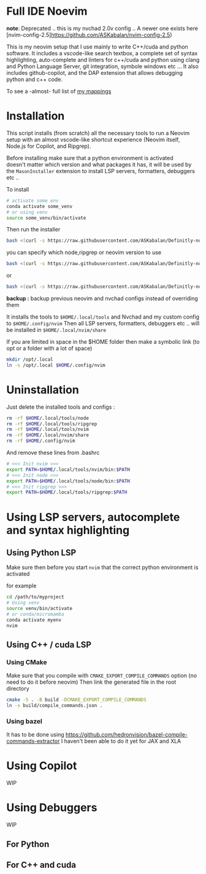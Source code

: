 
# Full IDE Noevim

__note__: Deprecated .. this is my nvchad 2.0v config .. A newer one exists here [nvim-config-2.5]https://github.com/ASKabalan/nvim-config-2.5)


This is my neovim setup that I use mainly to write C++/cuda and python software.
It includes a vscode-like search textbox, a complete set of syntax highlighting, auto-complete and linters for c++/cuda and python using clang and Python Language Server, git integration, symbole windows etc ...
It also includes github-copilot, and the DAP extension that allows debugging python and c++ code.

To see a -almost- full list of [my mappings](mappings.md) 

# Installation

This script installs (from scratch) all the necessary tools to run a Neovim setup with an almost vscode-like shortcut experience (Neovim itself, Node.js for Copilot, and Ripgrep).

Before installing make sure that a python environment is activated\
doesn't matter which version and what packages it has, it will be used by the `MasonInstaller` extension to install LSP servers, formatters, debuggers etc ..

To install 

```bash
# activate some env
conda activate some_venv
# or using venv
source some_venv/bin/activate
```
Then run the installer 

```bash
bash <(curl -s https://raw.githubusercontent.com/ASKabalan/Definitly-not-vscode/main/setup.sh)
```

you can specify which node,ripgrep or neovim version to use

```bash
bash <(curl -s https://raw.githubusercontent.com/ASKabalan/Definitly-not-vscode/main/setup.sh)  -n 0.9.5 -v v20.11.1 -r 14.1.0 -b
```
or

```bash
bash <(curl -s https://raw.githubusercontent.com/ASKabalan/Definitly-not-vscode/main/setup.sh) --neovim 0.9.5 --node v20.11.1 --ripgrep 14.1.0 --backup
```

**backup :**  backup previous neovim and nvchad configs instead of overriding them

It installs the tools to `$HOME/.local/tools`
and Nvchad and my custom config to `$HOME/.config/nvim`
Then all LSP servers, formatters, debuggers etc .. will be installed in `$HOME/.local/nvim/share`

If you are limited in space in the $HOME folder then make a symbolic link (to opt or a folder with a lot of space)

```bash
mkdir /opt/.local
ln -s /opt/.local $HOME/.config/nvim
```

# Uninstallation

Just delete the installed tools and configs :

```bash
rm -rf $HOME/.local/tools/node
rm -rf $HOME/.local/tools/ripgrep
rm -rf $HOME/.local/tools/nvim
rm -rf $HOME/.local/nvim/share
rm -rf $HOME/.config/nvim
```
And remove these lines from .bashrc

```bash
# <<< Init nvim >>>
export PATH=$HOME/.local/tools/nvim/bin:$PATH
# <<< Init node >>>
export PATH=$HOME/.local/tools/node/bin:$PATH
# <<< Init ripgrep >>>
export PATH=$HOME/.local/tools/ripgrep:$PATH
```

# Using LSP servers, autocomplete and syntax highlighting

## Using Python LSP

Make sure then before you start `nvim` that the correct python environment is activated 

for example

```bash
cd /path/to/myproject
# Using venv
source venv/bin/activate
# or conda/micromamba
conda activate myenv
nvim
```


## Using C++ / cuda LSP

### Using CMake

Make sure that you compile with `CMAKE_EXPORT_COMPILE_COMMANDS` option (no need to do it before neovim)
Then link the generated file in the root directory

```bash
cmake -S . -B build -DCMAKE_EXPORT_COMPILE_COMMANDS
ln -s build/compile_commands.json .
```

### Using bazel

It has to be done using https://github.com/hedronvision/bazel-compile-commands-extractor
I haven't been able to do it yet for JAX and XLA

# Using Copilot

WIP

# Using Debuggers

WIP

## For Python

## For C++ and cuda